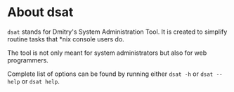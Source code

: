 # About dsat

`dsat` stands for Dmitry's System Administration Tool. It is created to simplify routine tasks that *nix console users do.

The tool is not only meant for system administrators but also for web programmers.

Complete list of options can be found by running either `dsat -h` or `dsat --help` or `dsat help`.
